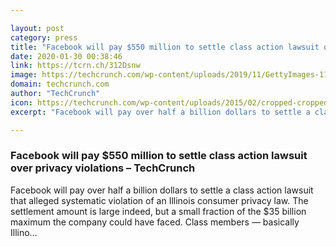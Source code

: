```yaml
---

layout: post
category: press
title: "Facebook will pay $550 million to settle class action lawsuit over privacy violations"
date: 2020-01-30 00:38:46
link: https://tcrn.ch/312Dsnw
image: https://techcrunch.com/wp-content/uploads/2019/11/GettyImages-1167845607.jpg?w=711
domain: techcrunch.com
author: "TechCrunch"
icon: https://techcrunch.com/wp-content/uploads/2015/02/cropped-cropped-favicon-gradient.png?w=180
excerpt: "Facebook will pay over half a billion dollars to settle a class action lawsuit that alleged systematic violation of an Illinois consumer privacy law. The settlement amount is large indeed, but a small fraction of the $35 billion maximum the company could have faced. Class members — basically Illino…"

---
```


### Facebook will pay $550 million to settle class action lawsuit over privacy violations – TechCrunch

Facebook will pay over half a billion dollars to settle a class action lawsuit that alleged systematic violation of an Illinois consumer privacy law. The settlement amount is large indeed, but a small fraction of the $35 billion maximum the company could have faced. Class members — basically Illino…